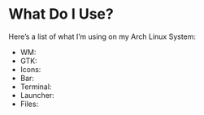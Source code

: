 # What Do I Use?
Here’s a list of what I’m using on my Arch Linux System:

- WM: 
- GTK: 
- Icons: 
- Bar: 
- Terminal: 
- Launcher: 
- Files: 
